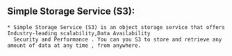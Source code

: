 ## Simple Storage Service (S3):

    * Simple Storage Service (S3) is an object storage service that offers Industry-leading scalability,Data Availability
      Security and Performance . You can you S3 to store and retrieve any amount of data at any time , from anywhere.
